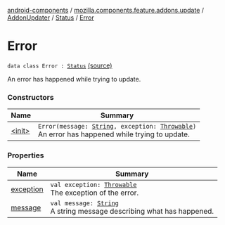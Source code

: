 [android-components](../../../../index.md) / [mozilla.components.feature.addons.update](../../../index.md) / [AddonUpdater](../../index.md) / [Status](../index.md) / [Error](./index.md)

# Error

`data class Error : `[`Status`](../index.md) [(source)](https://github.com/mozilla-mobile/android-components/blob/master/components/feature/addons/src/main/java/mozilla/components/feature/addons/update/AddonUpdater.kt#L129)

An error has happened while trying to update.

### Constructors

| Name | Summary |
|---|---|
| [&lt;init&gt;](-init-.md) | `Error(message: `[`String`](https://kotlinlang.org/api/latest/jvm/stdlib/kotlin/-string/index.html)`, exception: `[`Throwable`](https://kotlinlang.org/api/latest/jvm/stdlib/kotlin/-throwable/index.html)`)`<br>An error has happened while trying to update. |

### Properties

| Name | Summary |
|---|---|
| [exception](exception.md) | `val exception: `[`Throwable`](https://kotlinlang.org/api/latest/jvm/stdlib/kotlin/-throwable/index.html)<br>The exception of the error. |
| [message](message.md) | `val message: `[`String`](https://kotlinlang.org/api/latest/jvm/stdlib/kotlin/-string/index.html)<br>A string message describing what has happened. |
